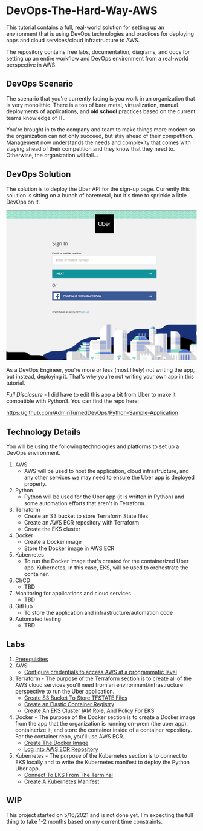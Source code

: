 # DevOps-The-Hard-Way-AWS

This tutorial contains a full, real-world solution for setting up an environment that is using DevOps technologies and practices for deploying apps and cloud services/cloud infrastructure to AWS.


The repository contains free labs, documentation, diagrams, and docs for setting up an entire workflow and DevOps environment from a real-world perspective in AWS.

## DevOps Scenario
The scenario that you're currently facing is you work in an organization that is very monolithic. There is a ton of bare metal, virtualization, manual deployments of applications, and **old school** practices based on the current teams knowledge of IT.

You're brought in to the company and team to make things more modern so the organization can not only succeed, but stay ahead of their competition. Management now understands the needs and complexity that comes with staying ahead of their competition and they know that they need to. Otherwise, the organization will fall...

## DevOps Solution
The solution is to deploy the Uber API for the sign-up page. Currently this solution is sitting on a bunch of baremetal, but it's time to sprinkle a little DevOps on it.

![](images/uber.png)

As a DevOps Engineer, you're more or less (most likely) not writing the app, but instead, deploying it. That's why you're not writing your own app in this tutorial.

*Full Disclosure* - I did have to edit this app a bit from Uber to make it compatible with Python3. You can find the repo here:

https://github.com/AdminTurnedDevOps/Python-Sample-Application

## Technology Details
You will be using the following technologies and platforms to set up a DevOps environment.

1. AWS
    - AWS will be used to host the application, cloud infrastructure, and any other services we may need to ensure the Uber app is deployed properly.
2. Python
    - Python will be used for the Uber app (it is written in Python) and some automation efforts that aren't in Terraform.
3. Terraform
   - Create an S3 bucket to store Terraform State files
   - Create an AWS ECR repository with Terraform
   - Create the EKS cluster
4. Docker
   - Create a Docker image
   - Store the Docker image in AWS ECR
5. Kubernetes
   - To run the Docker image that's created for the containerized Uber app. Kubernetes, in this case, EKS, will be used to orchestrate the container.
6. CI/CD
   - TBD
7. Monitoring for applications and cloud services
   - TBD
8. GitHub
    - To store the application and infrastructure/automation code
9. Automated testing
    - TBD

## Labs
1. [Prerequisites](https://github.com/AdminTurnedDevOps/DevOps-The-Hard-Way-AWS/blob/main/prerequisites.md)
2. AWS:
    - [Configure credentials to access AWS at a programmatic level]()
2. Terraform - The purpose of the Terraform section is to create all of the AWS cloud services you'll need from an environment/infrastructure perspective to run the Uber application.
    - [Create S3 Bucket To Store TFSTATE Files](https://github.com/AdminTurnedDevOps/DevOps-The-Hard-Way-AWS/blob/main/Terraform-AWS-Services-Creation/1-Create-S3-Bucket-To-Store-TFSTATE-Files.md)
    - [Create an Elastic Container Registry](https://github.com/AdminTurnedDevOps/DevOps-The-Hard-Way-AWS/blob/main/Terraform-AWS-Services-Creation/2-Create-ECR.md)
    - [Create An EKS Cluster IAM Role, And Policy For EKS](https://github.com/AdminTurnedDevOps/DevOps-The-Hard-Way-AWS/blob/main/Terraform-AWS-Services-Creation/3-Create-EKS-Cluster-IAM-Role-And-Policy.md)
3. Docker - The purpose of the Docker section is to create a Docker image from the app that the organization is running on-prem (the uber app), containerize it, and store the container inside of a container repository. For the container repo, you'll use AWS ECR.
    - [Create The Docker Image](https://github.com/AdminTurnedDevOps/DevOps-The-Hard-Way-AWS/blob/main/Docker/1-Create-Docker-Image.md)
    - [Log Into AWS ECR Repository](https://github.com/AdminTurnedDevOps/DevOps-The-Hard-Way-AWS/blob/main/Docker/Push%20Image%20To%20ECR.md)
4. Kubernetes - The purpose of the Kubernetes section is to connect to EKS locally and to write the Kubernetes manifest to deploy the Python Uber app.
    - [Connect To EKS From The Terminal](https://github.com/AdminTurnedDevOps/DevOps-The-Hard-Way-AWS/blob/main/kubernetes_manifest/1-Connect-To-EKS.md)
    - [Create A Kubernetes Manifest](https://github.com/AdminTurnedDevOps/DevOps-The-Hard-Way-AWS/blob/main/kubernetes_manifest/2-Create-Kubernetes-Manifest.md)

## WIP
This project started on 5/16/2021 and is not done yet. I'm expecting the full thing to take 1-2 months based on my current time constraints.
